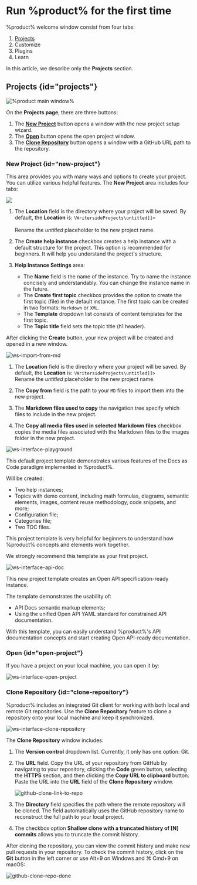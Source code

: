 # Run %product% for the first time

%product% welcome window consist from four tabs:
1. [Projects](#projects)
1. Customize
1. Plugins
1. Learn

In this article, we describe only the **Projects** section.

## Projects {id="projects"}
 
<img src="ws-interface-projects.png" alt="%product main window%" thumbnail="true"/>

On the **Projects page**, there are three buttons:
1. The [**New Project**](#new-project) button opens a window with the new project setup wizard.
1. The [**Open**](#open-project) button opens the open project window.
1. The [**Clone Repository**](#clone-repository) button opens a window with a GitHub URL path to the repository.

### New Project {id="new-project"}

This area provides you with many ways and options to create your project. You can utilize various helpful features. 
The **New Project** area includes four tabs:

<tabs>
<tab title="New Project">

<img src="ws-interface-new-project.png"/>

1. The **Location** field is the directory where your project will be saved. By default, the **Location** is:
<code><![CDATA[cd<path_to_your_user_home>\WritersideProjects\untitled]]></code> <br/> <br/> Rename the *untitled* placeholder to the new project name.

2. The **Create help instance** checkbox creates a help instance with a default structure for the project. This option is recommended for beginners. It will help you understand the project's structure.

3. **Help Instance Settings** area:
    * The **Name** field is the name of the instance. Try to name the instance concisely and understandably. You can change the instance name in the future.
    * The **Create first topic** checkbox provides the option to create the first topic (file) in the default instance. The first topic can be created in two formats: `Markdown` or `XML`.
    * The **Template** dropdown list consists of content templates for the first topic.
    * The **Topic title** field sets the topic title (h1 header).

After clicking the **Create** button, your new project will be created and opened in a new window.
</tab>

<tab title="Import from MD">

<img src="ws-interface-import-from-md.png" alt="ws-import-from-md"/>

1. The **Location** field is the directory where your project will be saved. By default, the **Location** is:
<code><![CDATA[cd<path_to_your_user_home>\WritersideProjects\untitled]]></code> <br/> Rename the *untitled* placeholder to the new project name.

2. The **Copy from** field is the path to your `MD` files to import them into the new project.
3. The **Markdown files used to copy** the navigation tree specify which files to include in the new project.
4. The **Copy all media files used in selected Markdown files** checkbox copies the media files associated with the Markdown files to the images folder in the new project.
</tab>
<tab title="Playground">

<img src="ws-interface-playground.jpg" alt="ws-interface-playground"/>

This default project template demonstrates various features of the Docs as Code paradigm implemented in %product%.

Will be created:
* Two help instances;
* Topics with demo content, including math formulas, diagrams, semantic elements, images, content reuse methodology, code snippets, and more;
* Configuration file;
* Categories file;
* Two TOC files.

This project template is very helpful for beginners to understand how %product% concepts and elements work together.

We strongly recommend this template as your first project.

</tab>

<tab title="API Docs">

<img src="ws-interface-api-doc.jpg" alt="ws-interface-api-doc"/>

This new project template creates an Open API specification-ready instance.

The template demonstrates the usability of:
* API Docs semantic markup elements;
* Using the unified Open API YAML standard for constrained API documentation.

With this template, you can easily understand %product%'s API documentation concepts and start creating Open API-ready documentation.
</tab>
</tabs>

### Open {id="open-project"}

If you have a project on your local machine, you can open it by:

<img src="ws-interface-open-project.jpg" alt="ws-interface-open-project"/>

### Clone Repository {id="clone-repository"}

<include from="git-installed-on-machine.md" element-id="install-git-warning"></include>

%product% includes an integrated Git client for working with both local and remote Git repositories. Use the **Clone Repository** feature to clone a repository onto your local machine and keep it synchronized.

<img src="ws-interface-clone-repository.jpg" alt="ws-interface-clone-repository"/>

The **Clone Repository** window includes:

1. The **Version control** dropdown list. Currently, it only has one option: Git.
1. The **URL** field. Copy the URL of your repository from GitHub by navigating to your repository, clicking the 
   **Code** green button, selecting the **HTTPS** section, and then clicking the **Copy URL to clipboard** button. Paste the URL into the **URL** field of the **Clone Repository** window.

   <img src="github-clone-link-to-repo.png" alt="github-clone-link-to-repo"/>

1. The **Directory** field specifies the path where the remote repository will be cloned. The field automatically uses 
the GitHub repository name to reconstruct the full path to your local project.
1. The checkbox option **Shallow clone with a truncated history of [N] commits** allows you to truncate the commit 
   history.

After cloning the repository, you can view the commit history and make new pull requests in your repository. To check the commit history, click on the **Git** button in the left corner or use <shortcut>Alt+9</shortcut> on Windows and <shortcut>⌘ Cmd+9</shortcut> on macOS:

<img src="github-clone-repo-done.jpg" alt="github-clone-repo-done" thumbnail="true"/>